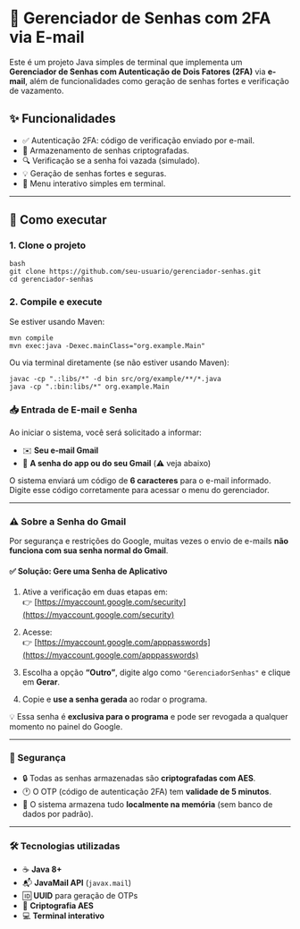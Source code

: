 # 🔐 Gerenciador de Senhas com 2FA via E-mail

Este é um projeto Java simples de terminal que implementa um **Gerenciador de Senhas com Autenticação de Dois Fatores (2FA)** via **e-mail**, além de funcionalidades como geração de senhas fortes e verificação de vazamento.

## ✨ Funcionalidades

- ✅ Autenticação 2FA: código de verificação enviado por e-mail.
- 🔑 Armazenamento de senhas criptografadas.
- 🔍 Verificação se a senha foi vazada (simulado).
- 💡 Geração de senhas fortes e seguras.
- 🧠 Menu interativo simples em terminal.

---

## 🚀 Como executar

### 1. Clone o projeto
```
bash
git clone https://github.com/seu-usuario/gerenciador-senhas.git
cd gerenciador-senhas
```
### 2. Compile e execute

Se estiver usando Maven:
```
mvn compile
mvn exec:java -Dexec.mainClass="org.example.Main"
```

Ou via terminal diretamente (se não estiver usando Maven):
```
javac -cp ".:libs/*" -d bin src/org/example/**/*.java
java -cp ".:bin:libs/*" org.example.Main
```

### 📥 Entrada de E-mail e Senha

Ao iniciar o sistema, você será solicitado a informar:

- ✉️ **Seu e-mail Gmail**
- 🔐 **A senha do app ou do seu Gmail** (⚠️ veja abaixo)

O sistema enviará um código de **6 caracteres** para o e-mail informado.  
Digite esse código corretamente para acessar o menu do gerenciador.

---

### ⚠️ Sobre a Senha do Gmail

Por segurança e restrições do Google, muitas vezes o envio de e-mails **não funciona com sua senha normal do Gmail**.

#### ✅ Solução: Gere uma Senha de Aplicativo

1. Ative a verificação em duas etapas em:  
   👉 [https://myaccount.google.com/security](https://myaccount.google.com/security)

2. Acesse:  
   👉 [https://myaccount.google.com/apppasswords](https://myaccount.google.com/apppasswords)

3. Escolha a opção **“Outro”**, digite algo como `"GerenciadorSenhas"` e clique em **Gerar**.

4. Copie e **use a senha gerada** ao rodar o programa.

💡 Essa senha é **exclusiva para o programa** e pode ser revogada a qualquer momento no painel do Google.

---

### 🔐 Segurança

- 🔒 Todas as senhas armazenadas são **criptografadas com AES**.
- 🕐 O OTP (código de autenticação 2FA) tem **validade de 5 minutos**.
- 💾 O sistema armazena tudo **localmente na memória** (sem banco de dados por padrão).

---

### 🛠 Tecnologias utilizadas

- ☕ **Java 8+**
- 📬 **JavaMail API** (`javax.mail`)
- 🆔 **UUID** para geração de OTPs
- 🔐 **Criptografia AES**
- 💻 **Terminal interativo**
